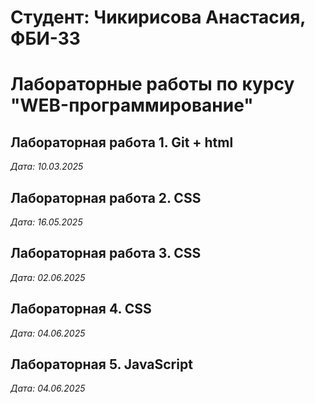 # Студент: Чикирисова Анастасия, ФБИ-33

# Лабораторные работы по курсу "WEB-программирование"

## Лабораторная работа 1. Git + html

*Дата: 10.03.2025*

## Лабораторная работа 2. CSS

*Дата: 16.05.2025*

## Лабораторная работа 3. CSS

*Дата: 02.06.2025*

## Лабораторная 4. CSS

*Дата: 04.06.2025*

## Лабораторная 5. JavaScript

*Дата: 04.06.2025*
